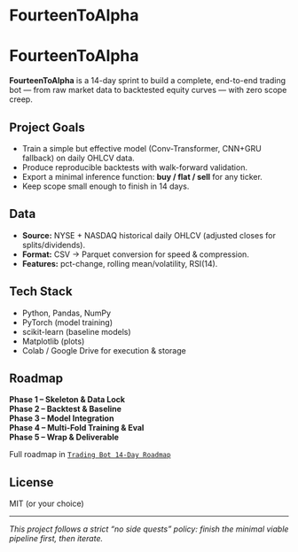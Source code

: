 # FourteenToAlpha
# FourteenToAlpha

**FourteenToAlpha** is a 14-day sprint to build a complete, end-to-end trading bot — from raw market data to backtested equity curves — with zero scope creep.

## Project Goals
- Train a simple but effective model (Conv-Transformer, CNN+GRU fallback) on daily OHLCV data.
- Produce reproducible backtests with walk-forward validation.
- Export a minimal inference function: **buy / flat / sell** for any ticker.
- Keep scope small enough to finish in 14 days.

## Data
- **Source:** NYSE + NASDAQ historical daily OHLCV (adjusted closes for splits/dividends).
- **Format:** CSV → Parquet conversion for speed & compression.
- **Features:** pct-change, rolling mean/volatility, RSI(14).

## Tech Stack
- Python, Pandas, NumPy
- PyTorch (model training)
- scikit-learn (baseline models)
- Matplotlib (plots)
- Colab / Google Drive for execution & storage

## Roadmap
**Phase 1 – Skeleton & Data Lock**  
**Phase 2 – Backtest & Baseline**  
**Phase 3 – Model Integration**  
**Phase 4 – Multi-Fold Training & Eval**  
**Phase 5 – Wrap & Deliverable**  

Full roadmap in [`Trading Bot 14-Day Roadmap`](docs/Trading_Bot_14_Day_Roadmap.md)

## License
MIT (or your choice)

---

*This project follows a strict “no side quests” policy: finish the minimal viable pipeline first, then iterate.*
